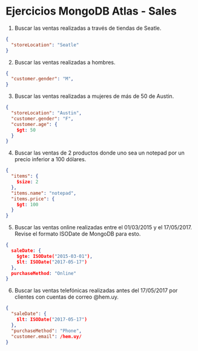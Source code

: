 # Ejercicios MongoDB Atlas - Sales

1. Buscar las ventas realizadas a través de tiendas de Seatle.
```json
{
  "storeLocation": "Seatle"
}
```

2. Buscar las ventas realizadas a hombres.
```json
{
  "customer.gender": "M",
}
```

3. Buscar las ventas realizadas a mujeres de más de 50 de Austin.
```json
{
  "storeLocation": "Austin",
  "customer.gender": "F",
  "customer.age": {
    $gt: 50
  }
}
```

4. Buscar las ventas de 2 productos donde uno sea un notepad por un precio inferior a 100 dólares.
```json
{ 
  "items": {
    $size: 2
  },
  "items.name": "notepad",
  "items.price": {
    $gt: 100
  }
}
```

5. Buscar las ventas online realizadas entre el 01/03/2015 y el 17/05/2017. Revise el formato ISODate de MongoDB para esto.
```json
{
  saleDate: {
    $gte: ISODate("2015-03-01"),
    $lt: ISODate("2017-05-17")
  },
  purchaseMethod: "Online"
}
```

6. Buscar las ventas telefónicas realizadas antes del 17/05/2017 por clientes con cuentas de correo @hem.uy.
```json
{
  "saleDate": {
    $lt: ISODate("2017-05-17")
  },
  "purchaseMethod": "Phone",
  "customer.email": /hem.uy/
}
```
